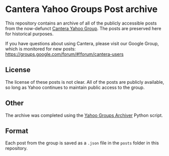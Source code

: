 # Cantera Yahoo Groups Post archive

This repository contains an archive of all of the publicly accessible posts from the
now-defunct [Cantera Yahoo Group](https://github.com/Cantera/yahoo-groups-archive.git).
The posts are preserved here for historical purposes.

If you have questions about using Cantera, please visit our Google Group, which is
monitored for new posts: https://groups.google.com/forum/#!forum/cantera-users

## License

The license of these posts is not clear. All of the posts are publicly available,
so long as Yahoo continues to maintain public access to the group.

## Other

The archive was completed using the [Yahoo Groups Archiver](https://github.com/andrewferguson/YahooGroups-Archiver.git)
Python script.

## Format

Each post from the group is saved as a `.json` file in the `posts` folder in this repository.
